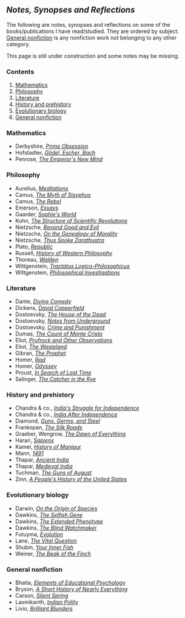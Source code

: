 ## _Notes, Synopses and Reflections_

The following are notes, synopses and reflections on some of the books/publications I have read/studied. They are ordered by subject. [General nonfiction](#general-nonfiction) is any nonfiction work not belonging to any other category.

This page is still under construction and some notes may be missing.

### Contents

1. [Mathematics](#mathematics)
2. [Philosophy](#philosophy)
3. [Literature](#literature)
4. [History and prehistory](#history-and-prehistory)
5. [Evolutionary biology](#evolutionary-biology)
6. [General nonfiction](#general-nonfiction)

### Mathematics

- Derbyshire, [_Prime Obsession_](general-nonfiction/derbyshire-prime-obsession.pdf)
- Hofstadter, [_Gödel, Escher, Bach_](general-nonfiction/hofstadter-geb.md)
- Penrose, [_The Emperor's New Mind_](general-nonfiction/penrose-emperor.md)

### Philosophy

- Aurelius, [_Meditations_](philosophy/aurelius-meditations.md)
- Camus, [_The Myth of Sisyphus_](philosophy/camus-sisyphus.md)
- Camus, [_The Rebel_](philosophy/camus-rebel.md)
- Emerson, [_Essays_](philosophy/emerson-essays.md)
- Gaarder, [_Sophie's World_](philosophy/gaarder-sophies-world.md)
- Kuhn, [_The Structure of Scientific Revolutions_](philosophy/kuhn-structure.md)
- Nietzsche, [_Beyond Good and Evil_](philosophy/nietzsche-bge.md)
- Nietzsche, [_On the Genealogy of Morality_](philosophy/nietzsche-genealogy.md)
- Nietzsche, [_Thus Spoke Zarathustra_](philosophy/nietzsche-zarathustra.md)
- Plato, [_Republic_](philosophy/plato-republic.md)
- Russell, [_History of Western Philosophy_](philosophy/russell-western-philosophy.md)
- Thoreau, [_Walden_](philosophy/thoreau-walden.md)
- Wittgenstein, [_Tractatus Logico-Philosophicus_](philosophy/wittgenstein-tractatus.md)
- Wittgenstein, [_Philosophical Investigations_](philosophy/wittgenstein-investigations.md)

### Literature

- Dante, [_Divine Comedy_](classics/dante-alighieri-commedia.md)
- Dickens, [_David Copperfield_](classics/dickens-david-copperfield.md)
- Dostoevsky, [_The House of the Dead_](classics/dostoevsky-dead-house.md)
- Dostoevsky, [_Notes from Underground_](classics/dostoevsky-underground.md)
- Dostoevsky, [_Crime and Punishment_](classics/dostoevsky-c&p.md)
- Dumas, [_The Count of Monte Cristo_](classics/dumas-monte-cristo.pdf)
- Eliot, [_Prufrock and Other Observations_](classics/eliot-prufrock.md)
- Eliot, [_The Wasteland_](classics/eliot-wasteland.md)
- Gibran, [_The Prophet_](classics/kahlil-gibran-prophet.md)
- Homer, [_Iliad_](classics/homer-iliad.md)
- Homer, [_Odyssey_](classics/homer-odyssey.md)
- Proust, [_In Search of Lost Time_](classics/proust.md)
- Salinger, [_The Catcher in the Rye_](classics/salinger-catcher.md)

### History and prehistory

- Chandra & co., [_India's Struggle for Independence_](history/chandra-struggle.md)
- Chandra & co., [_India After Independence_](history/chandra-after-independence.md)
- Diamond, [_Guns, Germs, and Steel_](general-nonfiction/jared-diamond-ggs.pdf)
- Frankopan, [_The Silk Roads_](history/frankopan-silk-roads.md)
- Graeber, Wengrow, [_The Dawn of Everything_](general-nonfiction/graeber-wengrow-the-dawn.md)
- Harari, [_Sapiens_](general-nonfiction/harari-sapiens.md)
- Kamei, [_History of Manipur_](history/gangmumei-kamei-hom.md)
- Mann, [_1491_](history/mann-1491.md)
- Thapar, [_Ancient India_](history/thapar-ancient-india.md)
- Thapar, [_Medieval India_](history/thapar-midieval-india.md)
- Tuchman, [_The Guns of August_](history/tuchman-guns.md)
- Zinn, [_A People's History of the United States_](history/zinn-peoples-history.md)

### Evolutionary biology

- Darwin, [_On the Origin of Species_](general-nonfiction/darwin-origin.md)
- Dawkins, [_The Selfish Gene_](general-nonfiction/dawkins-selfish-gene.md)
- Dawkins, [_The Extended Phenotype_](general-nonfiction/dawkins-extended-phenotype.md)
- Dawkins, [_The Blind Watchmaker_](general-nonfiction/dawkins-blind-watchmaker.md)
- Futuyma, [_Evolution_](general-nonfiction/futuyma-evolution.md)
- Lane, [_The Vital Question_](general-nonfiction/lane-vital-question.md)
- Shubin, [_Your Inner Fish_](general-nonfiction/shubin-inner-fish.md)
- Weiner, [_The Beak of the Finch_](general-nonfiction/weiner-beak.md)

### General nonfiction

- Bhatia, [_Elements of Educational Psychology_](general-nonfiction/bhatia-educational-psychology.md)
- Bryson, [_A Short History of Nearly Everything_](general-nonfiction/bill-bryson-ashone.md)
- Carson, [_Silent Spring_](general-nonfiction/carson-silent-spring.md)
- Laxmikanth, [_Indian Polity_](general-nonfiction/laxmikanth-indian-polity.md)
- Livio, [_Brilliant Blunders_](general-nonfiction/livio-blunders.md)
